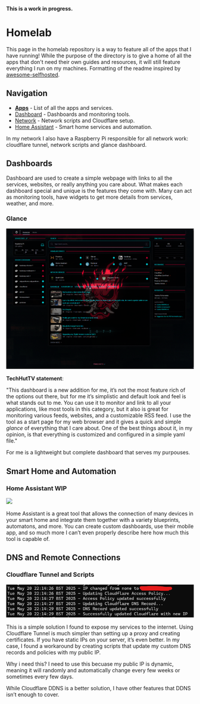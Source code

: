 **This is a work in progress.**

# Homelab

This page in the homelab repository is a way to feature all of the apps that I have running! While the purpose of the directory is to give a home of all the apps that don't need their own guides and resources, it will still feature everything I run on my machines. Formatting of the readme inspired by [awesome-selfhosted](https://github.com/awesome-selfhosted/awesome-selfhosted).

## Navigation
* [__Apps__](/apps/README.md) - List of all the apps and services.
* [Dashboard](/dashboard/README.md) - Dashboards and monitoring tools.
* [Network](/network/README.md) - Network scripts and Cloudflare setup.
* [Home Assistant](/homeassistant/README.md) - Smart home services and automation.

In my network I also have a Raspberry Pi responsible for all network work: cloudflare tunnel, network scripts and glance dashboard.

## Dashboards

Dashboard are used to create a simple webpage with links to all the services, websites, or really anything you care about. What makes each dashboard special and unique is the features they come with. Many can act as monitoring tools, have widgets to get more details from services, weather, and more.

### Glance

![alt text](/assets/dashboard/glance.png)

**TechHutTV statement**:

"This dashboard is a new addition for me, it’s not the most feature rich of the options out there, but for me it’s simplistic and default look and feel is what stands out to me. You can use it to monitor and link to all your applications, like most tools in this category, but it also is great for monitoring various feeds, websites, and a customizable RSS feed. I use the tool as a start page for my web browser and it gives a quick and simple _glance_ of everything that I care about. One of the best things about it, in my opinion, is that everything is customized and configured in a simple yaml file."

For me is a lightweight but complete dashboard that serves my purpouses.

## Smart Home and Automation

### Home Assistant WIP

![](/assets/)

Home Assistant is a great tool that allows the connection of many devices in your smart home and integrate them together with a variety blueprints, automatons, and more. You can create custom dashboards, use their mobile app, and so much more I can’t even properly describe here how much this tool is capable of.

## DNS and Remote Connections

### Cloudflare Tunnel and Scripts

![alt text](/assets/network/cloudflare_script.png)

This is a simple solution I found to expose my services to the internet. Using Cloudflare Tunnel is much simpler than setting up a proxy and creating certificates. If you have static IPs on your server, it’s even better. In my case, I found a workaround by creating scripts that update my custom DNS records and policies with my public IP. 

Why i need this?
I need to use this becuase my public IP is dynamic, meaning it will randomly and automatically change every few weeks or sometimes every few days.

While Cloudflare DDNS is a better solution, I have other features that DDNS isn’t enough to cover.